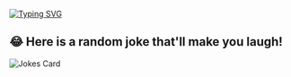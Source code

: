 [![Typing SVG](https://readme-typing-svg.herokuapp.com?font=Fira+Code&pause=1000&color=F7F7F7&center=true&vCenter=true&width=435&lines=Hello;I'm+William;I'm+a+fullstack+web+developer;I+like+Express.js;There+is+no+way+to+contact+me)](https://git.io/typing-svg)

## 😂 Here is a random joke that'll make you laugh!
![Jokes Card](https://readme-jokes.vercel.app/api)

